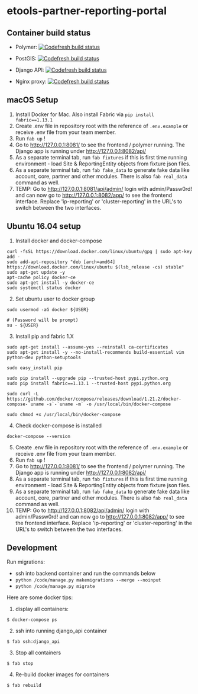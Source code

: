 # etools-partner-reporting-portal

## Container build status
* Polymer: [![Codefresh build status]( https://g.codefresh.io/api/badges/build?repoOwner=unicef&repoName=etools-partner-reporting-portal&branch=develop&pipelineName=polymer&accountName=unicef&type=cf-1)]( https://g.codefresh.io/repositories/unicef/etools-partner-reporting-portal/builds?filter=trigger:build;branch:develop;service:58d57dc1d28e8f0100907a76~polymer)

* PostGIS: [![Codefresh build status]( https://g.codefresh.io/api/badges/build?repoOwner=unicef&repoName=etools-partner-reporting-portal&branch=develop&pipelineName=db&accountName=unicef&type=cf-1)]( https://g.codefresh.io/repositories/unicef/etools-partner-reporting-portal/builds?filter=trigger:build;branch:develop;service:58d57dc1d28e8f0100907a75~db)

* Django API: [![Codefresh build status]( https://g.codefresh.io/api/badges/build?repoOwner=unicef&repoName=etools-partner-reporting-portal&branch=develop&pipelineName=django_api&accountName=unicef&type=cf-1)]( https://g.codefresh.io/repositories/unicef/etools-partner-reporting-portal/builds?filter=trigger:build;branch:develop;service:58d57dc1d28e8f0100907a74~django_api)

* Nginx proxy: [![Codefresh build status]( https://g.codefresh.io/api/badges/build?repoOwner=unicef&repoName=etools-partner-reporting-portal&branch=develop&pipelineName=proxy&accountName=unicef&type=cf-1)]( https://g.codefresh.io/repositories/unicef/etools-partner-reporting-portal/builds?filter=trigger:build;branch:develop;service:58d57dc1fa94a00100a3096c~proxy)

## macOS Setup
1. Install Docker for Mac. Also install Fabric via `pip install fabric==1.13.1`
2. Create .env file in repository root with the reference of `.env.example` or receive .env file from your team member.
3. Run `fab up` !
4. Go to http://127.0.0.1:8081/ to see the frontend / polymer running. The Django app is running under http://127.0.0.1:8082/api/
5. As a separate terminal tab, run `fab fixtures` if this is first time running environment - load Site & ReportingEntity objects from fixture json files.
6. As a separate terminal tab, run `fab fake_data` to generate fake data like account, core, partner and other modules. There is also `fab real_data` command as well.
7. TEMP: Go to http://127.0.0.1:8081/api/admin/ login with admin/Passw0rd! and can now go to http://127.0.0.1:8082/app/ to see the frontend interface. Replace 'ip-reporting' or 'cluster-reporting' in the URL's to switch between the two interfaces.

## Ubuntu 16.04 setup
1. Install docker and docker-compose
```
curl -fsSL https://download.docker.com/linux/ubuntu/gpg | sudo apt-key add -
sudo add-apt-repository "deb [arch=amd64] https://download.docker.com/linux/ubuntu $(lsb_release -cs) stable"
sudo apt-get update -y
apt-cache policy docker-ce
sudo apt-get install -y docker-ce
sudo systemctl status docker
```

2. Set ubuntu user to docker group
```
sudo usermod -aG docker ${USER}

# (Password will be prompt)
su - ${USER}
```

3. Install pip and fabric 1.X
```
sudo apt-get install --assume-yes --reinstall ca-certificates
sudo apt-get install -y --no-install-recommends build-essential vim python-dev python-setuptools

sudo easy_install pip

sudo pip install --upgrade pip --trusted-host pypi.python.org
sudo pip install fabric==1.13.1 --trusted-host pypi.python.org

sudo curl -L https://github.com/docker/compose/releases/download/1.21.2/docker-compose-`uname -s`-`uname -m` -o /usr/local/bin/docker-compose

sudo chmod +x /usr/local/bin/docker-compose
```

4. Check docker-compose is installed
```
docker-compose --version
```

5. Create .env file in repository root with the reference of `.env.example` or receive .env file from your team member.
6. Run `fab up` !
7. Go to http://127.0.0.1:8081/ to see the frontend / polymer running. The Django app is running under http://127.0.0.1:8082/api/
8. As a separate terminal tab, run `fab fixtures` if this is first time running environment - load Site & ReportingEntity objects from fixture json files.
9. As a separate terminal tab, run `fab fake_data` to generate fake data like account, core, partner and other modules. There is also `fab real_data` command as well.
10. TEMP: Go to http://127.0.0.1:8082/api/admin/ login with admin/Passw0rd! and can now go to http://127.0.0.1:8082/app/ to see the frontend interface. Replace 'ip-reporting' or 'cluster-reporting' in the URL's to switch between the two interfaces.

## Development
Run migrations:

- ssh into backend container and run the commands below
- `python /code/manage.py makemigrations --merge --noinput`
- `python /code/manage.py migrate`



Here are some docker tips:
   1. display all containers:
   ```
   $ docker-compose ps
   ```
   2. ssh into running django_api container
   ```
   $ fab ssh:django_api
   ```
   3. Stop all containers
   ```
   $ fab stop
   ```
   4. Re-build docker images for containers
   ```
   $ fab rebuild
   ```
